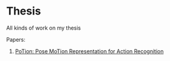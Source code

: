 # Thesis
All kinds of work on my thesis

Papers:
1. [PoTion: Pose MoTion Representation for Action Recognition](https://openaccess.thecvf.com/content_cvpr_2018/papers/Choutas_PoTion_Pose_MoTion_CVPR_2018_paper.pdf)

